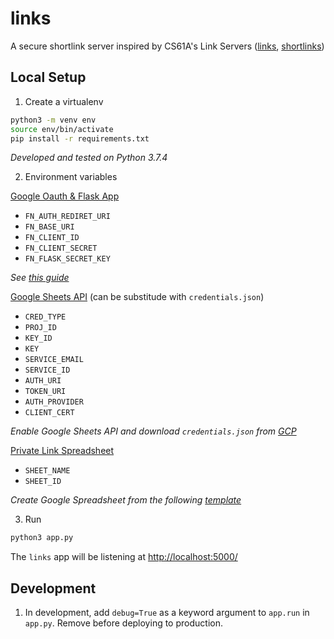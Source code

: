 # links

A secure shortlink server inspired by CS61A's Link Servers ([links](https://github.com/Cal-CS-61A-Staff/links), [shortlinks](https://github.com/Cal-CS-61A-Staff/cs61a-apps/tree/master/shortlinks))

## Local Setup

1. Create a virtualenv

```sh
python3 -m venv env
source env/bin/activate
pip install -r requirements.txt
```

_Developed and tested on Python 3.7.4_

2. Environment variables

<ins>Google Oauth & Flask App</ins>
- `FN_AUTH_REDIRET_URI`
- `FN_BASE_URI`
- `FN_CLIENT_ID`
- `FN_CLIENT_SECRET`
- `FN_FLASK_SECRET_KEY`

_See [this guide](https://www.mattbutton.com/2019/01/05/google-authentication-with-python-and-flask/)_

<ins>Google Sheets API</ins> (can be substitude with `credentials.json`)
- `CRED_TYPE`
- `PROJ_ID`
- `KEY_ID`
- `KEY`
- `SERVICE_EMAIL`
- `SERVICE_ID`
- `AUTH_URI`
- `TOKEN_URI`
- `AUTH_PROVIDER`
- `CLIENT_CERT`

_Enable Google Sheets API and download `credentials.json` from [GCP](https://console.cloud.google.com/apis/library)_

<ins>Private Link Spreadsheet</ins>
- `SHEET_NAME`
- `SHEET_ID`

_Create Google Spreadsheet from the following [template](https://docs.google.com/spreadsheets/d/1LxHmJcAtCzqim-ptH81oNaZMpM3s9CkIGlFS6phe1A8/edit?usp=sharing)_

3. Run

```sh
python3 app.py
```

The `links` app will be listening at [http://localhost:5000/](http://localhost:5000/)

## Development

1. In development, add `debug=True` as a keyword argument to `app.run` in `app.py`. Remove before deploying to production.